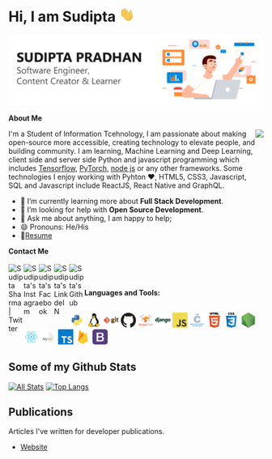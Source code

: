 # Hi, I am Sudipta <img src="https://raw.githubusercontent.com/ABSphreak/ABSphreak/master/gifs/Hi.gif" width="30px" style="max-width:100%;"></h1>

<img src="./assets/banner.png" alt="Sudipta Pradhan - software engineer, content creator and Learner alongside a cartoon illustration">

**About Me**

<img src="https://media.giphy.com/media/xonOzxf2M8hNu/giphy.gif" align="right" height="150">

I'm a Student of Information Tcehnology, I am passionate about making open-source more accessible, creating technology to elevate people, and building community. I am learning, Machine Learning and Deep Learning, client side and server side Python and javascript programming which includes [Tensorflow](https://www.tensorflow.org/), [PyTorch](https://pytorch.org/), [node js](https://nodejs.org/) or any other frameworks. Some technologies I enjoy working with Pyhton ❤, HTML5, CSS3, Javascript, SQL and Javascript include ReactJS, React Native and GraphQL.

- 🌱 I’m currently learning more about <b>Full Stack Development</b>.
- 🤔 I’m looking for help with <b>Open Source Development</b>.
- 💬 Ask me about anything, I am happy to help;
- 😄 Pronouns: He/His
- 📝[Resume](https://www.sudipta.digital/about)

**Contact Me**
</br>
</br>
<a href="https://twitter.com/SudiptaPradha20">
<img align="left" alt="Sudipta Sharma | Twitter" width="30px" src="https://cdn.jsdelivr.net/npm/simple-icons@v3/icons/twitter.svg" />
</a>
<a href="https://www.instagram.com/_dustusp_/">
<img align="left" alt="Sudipta's Instagram" width="30px" src="https://cdn.jsdelivr.net/npm/simple-icons@v3/icons/instagram.svg" />
</a>
<a href="https://www.facebook.com/dustu95">
<img align="left" alt="Sudipta's Facebook" width="30px" src="https://cdn.jsdelivr.net/npm/simple-icons@v3/icons/facebook.svg" />
</a>
<a href="https://www.linkedin.com/in/sudipta-pradhan-230817174/">
<img align="left" alt="Sudipta's LinkdeIN" width="30px" src="https://cdn.jsdelivr.net/npm/simple-icons@v3/icons/linkedin.svg" />
</a>
<a href="https://github.com/sudipta9">
<img align="left" alt="Sudipta's Github" width="30px" src="https://cdn.jsdelivr.net/npm/simple-icons@3.0.1/icons/github.svg" />
</a>
</br>
</br>

**Languages and Tools:**
</br>
</br>

<code><img height="30" src="https://raw.githubusercontent.com/github/explore/80688e429a7d4ef2fca1e82350fe8e3517d3494d/topics/python/python.png"></code>
<code><img height="30" src="https://raw.githubusercontent.com/github/explore/80688e429a7d4ef2fca1e82350fe8e3517d3494d/topics/linux/linux.png"></code>
<code><img height="30" src="https://raw.githubusercontent.com/github/explore/80688e429a7d4ef2fca1e82350fe8e3517d3494d/topics/git/git.png"></code>
<code><img height="30" src="https://raw.githubusercontent.com/github/explore/89bdd9644f44d1b12180fd512b95574fe4c54617/topics/github-api/github-api.png"></code>
<code><img height="30" src="https://raw.githubusercontent.com/github/explore/80688e429a7d4ef2fca1e82350fe8e3517d3494d/topics/tensorflow/tensorflow.png"></code>
<code><img height="30" src="https://raw.githubusercontent.com/github/explore/80688e429a7d4ef2fca1e82350fe8e3517d3494d/topics/django/django.png"></code>
<code><img height="30" src="https://raw.githubusercontent.com/github/explore/80688e429a7d4ef2fca1e82350fe8e3517d3494d/topics/javascript/javascript.png"></code>
<code><img height="30" src="https://raw.githubusercontent.com/github/explore/80688e429a7d4ef2fca1e82350fe8e3517d3494d/topics/c/c.png"></code>
<code><img height="30" src="https://raw.githubusercontent.com/github/explore/80688e429a7d4ef2fca1e82350fe8e3517d3494d/topics/html/html.png"></code>
<code><img height="30" src="https://raw.githubusercontent.com/github/explore/80688e429a7d4ef2fca1e82350fe8e3517d3494d/topics/css/css.png"></code>
<code><img height="30" src="https://raw.githubusercontent.com/github/explore/80688e429a7d4ef2fca1e82350fe8e3517d3494d/topics/nodejs/nodejs.png"></code>
<code><img height="30" src="https://raw.githubusercontent.com/github/explore/80688e429a7d4ef2fca1e82350fe8e3517d3494d/topics/react/react.png"></code>
<code><img height="30" src="https://raw.githubusercontent.com/github/explore/80688e429a7d4ef2fca1e82350fe8e3517d3494d/topics/mysql/mysql.png"></code>
<code><img height="30" src="https://raw.githubusercontent.com/github/explore/80688e429a7d4ef2fca1e82350fe8e3517d3494d/topics/typescript/typescript.png"></code>
<code><img height="30" src="https://raw.githubusercontent.com/github/explore/80688e429a7d4ef2fca1e82350fe8e3517d3494d/topics/firebase/firebase.png"></code>
<code><img height="30" src="https://raw.githubusercontent.com/github/explore/80688e429a7d4ef2fca1e82350fe8e3517d3494d/topics/bootstrap/bootstrap.png"></code>

## Some of my Github Stats

[![All Stats](https://github-readme-stats-axpwmfcg3.vercel.app/api?username=sudipta9&show_icons=true&include_all_commits=true&count_private=true&hide=contribs)](https://github.com/tkssharma)
[![Top Langs](https://github-readme-stats-axpwmfcg3.vercel.app/api/top-langs/?username=sudipta9&layout=compact)](https://github.com/tkssharma)

## Publications

Articles I've written for developer publications.

- [Website](https://www.sudiptapradhan.digital)
